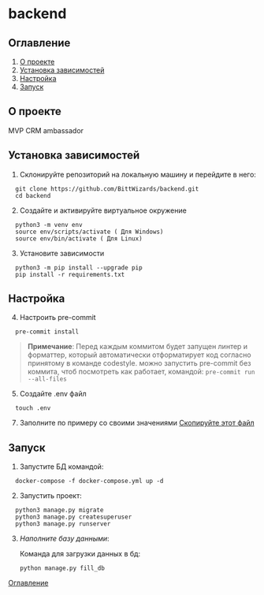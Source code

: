 # backend

## Оглавление <a id="contents"></a>
1. [О проекте](#about)
2. [Установка зависимостей](#installation)
3. [Настройка](#setting)
4. [Запуск](#start)


## О проекте <a id="about"></a>
MVP CRM ambassador
## Установка зависимостей<a id="installation"></a>

1. Склонируйте репозиторий на локальную машину и перейдите в него:
  ```
    git clone https://github.com/BittWizards/backend.git
    cd backend
  ```

2. Создайте и активируйте виртуальное окружение
  ```
    python3 -m venv env
    source env/scripts/activate ( Для Windows)
    source env/bin/activate ( Для Linux)
  ```


3. Установите зависимости
  ```
    python3 -m pip install --upgrade pip
    pip install -r requirements.txt
```


## Настройка <a id="setting"></a>
4. Настроить pre-commit
  ```
    pre-commit install
  ```
> **Примечание**:
  > Перед каждым коммитом будет запущен линтер и форматтер,
  > который автоматически отформатирует код
  > согласно принятому в команде codestyle.
  > можно запустить pre-commit без коммита, чтоб посмотреть как работает,
  > командой:
    ```
    pre-commit run --all-files
    ```


5. Создайте .env файл
  ```
    touch .env
  ```
7. Заполните по примеру со своими значениями
  [Скопируйте этот файл](.env.example)

## Запуск <a id="start"></a>
<a name="твоё_название"></a>
1. Запустите БД командой:
  ```
    docker-compose -f docker-compose.yml up -d
  ```
2. Запустить проект:

  ```
    python3 manage.py migrate
    python3 manage.py createsuperuser
    python3 manage.py runserver
  ```
3. *Наполните базу данными*:

    Команда для загрузки данных в бд:

    ```
    python manage.py fill_db

    ```


[Оглавление](#contents)
